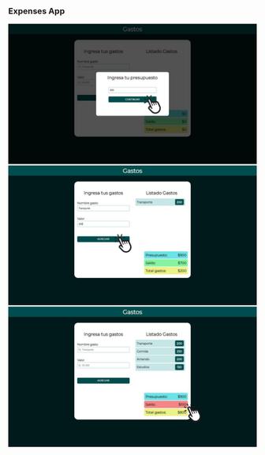 ### Expenses App

![](https://raw.githubusercontent.com/habithmendoza/expensesapp/master/expenseapp-1.jpg)
![](https://raw.githubusercontent.com/habithmendoza/expensesapp/master/expenseapp-2.jpg)
![](https://raw.githubusercontent.com/habithmendoza/expensesapp/master/expenseapp-3.jpg)
